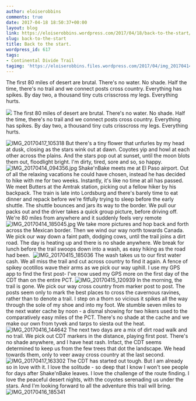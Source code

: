 ```yaml
---
author: eloiserobbins
comments: true
date: 2017-04-18 18:50:37+00:00
layout: blog
link: https://eloiserobbins.wordpress.com/2017/04/18/back-to-the-start/
slug: back-to-the-start
title: Back to the start.
wordpress_id: 617
tags:
- Continental Divide Trail
tagimg: 'https://eloiserobbins.files.wordpress.com/2017/04/img_20170414_1047462.jpg'
---
```


The first 80 miles of desert are brutal. There's no water. No shade. Half the time, there's no trail and we connect posts cross country. Everything has spikes. By day two, a thousand tiny cuts crisscross my legs. Everything hurts.


[![](https://eloiserobbins.files.wordpress.com/2017/04/img_20170414_1047462.jpg)](https://eloiserobbins.files.wordpress.com/2017/04/img_20170414_1047462.jpg)
The first 80 miles of desert are brutal. There's no water. No shade. Half the time, there's no trail and we connect posts cross country. Everything has spikes. By day two, a thousand tiny cuts crisscross my legs. Everything hurts.

![IMG_20170417_105318](https://eloiserobbins.files.wordpress.com/2017/04/img_20170417_105318.jpg)
But there's a tiny flower that unfurles by my head at dusk, closing as the stars wink out at dawn. Coyotes yip and howl at each other across the plains. And the stars pop out at sunset, until the moon blots them out, floodlight bright. I'm dirty, tired, sore and so, so happy.
![IMG_20170414_094356.jpg](https://eloiserobbins.files.wordpress.com/2017/04/img_20170414_094356.jpg)
Shake'nBake meets me at El Paso airport. Out of all the relaxing vacations he could have chosen, instead he has decided to hike with me for two weeks. Instantly, it's like no time at all has passed. We meet Butters at the Amtrak station, picking out a fellow hiker by his backpack. The train is late into Lordsburg and there's barely time to eat dinner and repack before we're fitfully trying to sleep before the early shuttle.
The shuttle bounces and jars its way to the border. We pull our packs out and the driver takes a quick group picture, before driving off. We're 80 miles from anywhere and it suddenly feels very remote
![IMG_20170414_185045.jpg](https://eloiserobbins.files.wordpress.com/2017/04/img_20170414_185045.jpg)
We take more pictures and hop back and forth across the Mexican border. Then we wind our way north towards Canada. We pick our way down a faint path, dodging cows, until the trail joins a dirt road. The day is heating up and there is no shade anywhere. We break for lunch before the trail swoops down into a wash, as easy hiking as the road had been.
 ![IMG_20170415_185036](https://eloiserobbins.files.wordpress.com/2017/04/img_20170415_185036.jpg)
The wash takes us to our first water cash. We all miss the trail and cut across country to find it again. A fence of spikey ocotillos wave their arms as we pick our way uphill. I use my GPS app to find the first post- I've now used my GPS more on the first day of the CDT than on the entire PCT.
![IMG_20170415_120939](https://eloiserobbins.files.wordpress.com/2017/04/img_20170415_120939.jpg)
In the morning, the trail is gone. We pick our way cross country from marker post to post. The posts seem only to mark the best places to cross the cavernous ravines, rather than to denote a trail. I step on a thorn so vicious it spikes all the way through the sole of my shoe and into my foot. We stumble seven miles to the next water cache by noon - a dismal showing for two hikers used to the comparatively easy miles of the PCT. There's no shade at the cache and we make our own from tyvek and tarps to siesta out the heat.
![IMG_20170416_144642](https://eloiserobbins.files.wordpress.com/2017/04/img_20170416_144642.jpg)
The next two days are a mix of dirt road walk and no trail. We pick out CDT markers in the distance, playing first post. There's no shade anywhere, and I have heat rash. Infact, the CDT seems determined to keep us from the few trees that dot the landscape. We head towards them, only to veer away cross country at the last second.
![IMG_20170417_163302](https://eloiserobbins.files.wordpress.com/2017/04/img_20170417_163302.jpg)
The CDT has started out tough. But I am already so in love with it. I love the solitude - so deep that I know I won't see people for days after Shake'nBake leaves. I love the challenge of the route finding. I love the peaceful desert nights, with the coyotes serenading us under the stars. And I'm looking forward to all the adventure this trail will bring.
![IMG_20170416_185341](https://eloiserobbins.files.wordpress.com/2017/04/img_20170416_185341.jpg)

